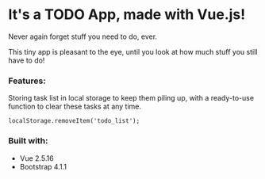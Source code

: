 # It's a TODO App, made with Vue.js!
Never again forget stuff you need to do, ever.

This tiny app is pleasant to the eye, until you look at how much stuff you still have to do!

### Features:
Storing task list in local storage to keep them piling up, with a ready-to-use function
to clear these tasks at any time.

```
localStorage.removeItem('todo_list');
```

### Built with:
- Vue 2.5.16
- Bootstrap 4.1.1

